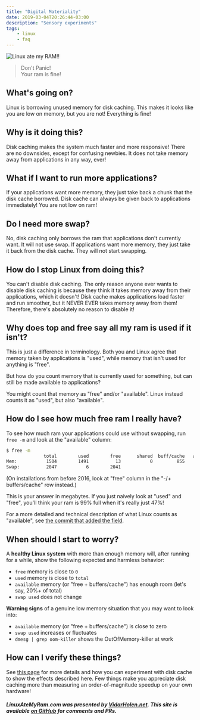 ```yaml
---
title: "Digital Materiality"
date: 2019-03-04T20:26:44-03:00
description: "Sensory experiments"
tags:
    - linux
    - faq
---
```


![Linux ate my RAM!!](https://www.linuxatemyram.com/atemyram.png)

>Don't Panic!  
>Your ram is fine!

What's going on?
----------------

Linux is borrowing unused memory for disk caching. This makes it looks like you are low on memory, but you are not! Everything is fine!

Why is it doing this?
---------------------

Disk caching makes the system much faster and more responsive! There are no downsides, except for confusing newbies. It does not take memory away from applications in any way, ever!

What if I want to run more applications?
----------------------------------------

If your applications want more memory, they just take back a chunk that the disk cache borrowed. Disk cache can always be given back to applications immediately! You are not low on ram!

Do I need more swap?
--------------------

No, disk caching only borrows the ram that applications don't currently want. It will not use swap. If applications want more memory, they just take it back from the disk cache. They will not start swapping.

How do I stop Linux from doing this?
------------------------------------

You can't disable disk caching. The only reason anyone ever wants to disable disk caching is because they think it takes memory away from their applications, which it doesn't! Disk cache makes applications load faster and run smoother, but it NEVER EVER takes memory away from them! Therefore, there's absolutely no reason to disable it!

Why does top and free say all my ram is used if it isn't?
---------------------------------------------------------

This is just a difference in terminology. Both you and Linux agree that memory taken by applications is "used", while memory that isn't used for anything is "free".

But how do you count memory that is currently used for something, but can still be made available to applications?

You might count that memory as "free" and/or "available". Linux instead counts it as "used", but also "available".

How do I see how much free ram I really have?
---------------------------------------------

To see how much ram your applications could use without swapping, run `free -m` and look at the "available" column:

```bash
$ free -m
              total        used        free      shared  buff/cache   available
Mem:           1504        1491          13           0         855      792
Swap:          2047           6        2041
```

(On installations from before 2016, look at "free" column in the "-/+ buffers/cache" row instead.)

This is your answer in megabytes. If you just naively look at "used" and "free", you'll think your ram is 99% full when it's really just 47%!

For a more detailed and technical description of what Linux counts as "available", see [the commit that added the field](https://git.kernel.org/pub/scm/linux/kernel/git/torvalds/linux.git/commit/?id=34e431b0ae398fc54ea69ff85ec700722c9da773).

When should I start to worry?
-----------------------------

A **healthy Linux system** with more than enough memory will, after running for a while, show the following expected and harmless behavior:

*   `free` memory is close to `0`
*   `used` memory is close to `total`
*   `available` memory (or "free + buffers/cache") has enough room (let's say, 20%+ of total)
*   `swap used` does not change

**Warning signs** of a genuine low memory situation that you may want to look into:

*   `available` memory (or "free + buffers/cache") is close to zero
*   `swap used` increases or fluctuates
*   `dmesg | grep oom-killer` shows the OutOfMemory-killer at work

How can I verify these things?
------------------------------

See [this page](play.html) for more details and how you can experiment with disk cache to show the effects described here. Few things make you appreciate disk caching more than measuring an order-of-magnitude speedup on your own hardware!

##### LinuxAteMyRam.com was presented by [VidarHolen.net](http://www.vidarholen.net). This site is available [on GitHub](https://github.com/koalaman/linuxatemyram.com) for comments and PRs.
